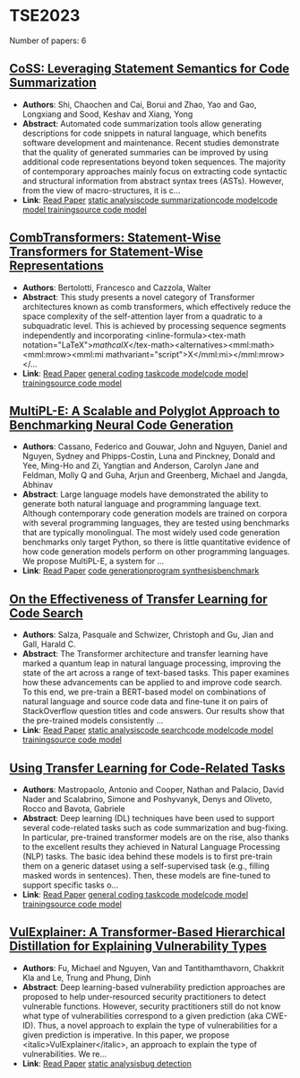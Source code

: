 # TSE2023

Number of papers: 6

## [CoSS: Leveraging Statement Semantics for Code Summarization](paper_4.md)
- **Authors**: Shi, Chaochen and Cai, Borui and Zhao, Yao and Gao, Longxiang and Sood, Keshav and Xiang, Yong
- **Abstract**: Automated code summarization tools allow generating descriptions for code snippets in natural language, which benefits software development and maintenance. Recent studies demonstrate that the quality of generated summaries can be improved by using additional code representations beyond token sequences. The majority of contemporary approaches mainly focus on extracting code syntactic and structural information from abstract syntax trees (ASTs). However, from the view of macro-structures, it is c...
- **Link**: [Read Paper](https://doi.org/10.1109/TSE.2023.3256362)
[static analysis](../../labels/static_analysis.md)[code summarization](../../labels/code_summarization.md)[code model](../../labels/code_model.md)[code model training](../../labels/code_model_training.md)[source code model](../../labels/source_code_model.md)

## [CombTransformers: Statement-Wise Transformers for Statement-Wise Representations](paper_2.md)
- **Authors**: Bertolotti, Francesco and Cazzola, Walter
- **Abstract**: This study presents a novel category of Transformer architectures known as comb transformers, which effectively reduce the space complexity of the self-attention layer from a quadratic to a subquadratic level. This is achieved by processing sequence segments independently and incorporating &lt;inline-formula&gt;&lt;tex-math notation="LaTeX"&gt;$mathcal{X}$&lt;/tex-math&gt;&lt;alternatives&gt;&lt;mml:math&gt;&lt;mml:mrow&gt;&lt;mml:mi mathvariant="script"&gt;X&lt;/mml:mi&gt;&lt;/mml:mrow&gt;&lt;/...
- **Link**: [Read Paper](https://doi.org/10.1109/TSE.2023.3310793)
[general coding task](../../labels/general_coding_task.md)[code model](../../labels/code_model.md)[code model training](../../labels/code_model_training.md)[source code model](../../labels/source_code_model.md)

## [MultiPL-E: A Scalable and Polyglot Approach to Benchmarking Neural Code Generation](paper_3.md)
- **Authors**: Cassano, Federico and Gouwar, John and Nguyen, Daniel and Nguyen, Sydney and Phipps-Costin, Luna and Pinckney, Donald and Yee, Ming-Ho and Zi, Yangtian and Anderson, Carolyn Jane and Feldman, Molly Q and Guha, Arjun and Greenberg, Michael and Jangda, Abhinav
- **Abstract**: Large language models have demonstrated the ability to generate both natural language and programming language text. Although contemporary code generation models are trained on corpora with several programming languages, they are tested using benchmarks that are typically monolingual. The most widely used code generation benchmarks only target Python, so there is little quantitative evidence of how code generation models perform on other programming languages. We propose MultiPL-E, a system for ...
- **Link**: [Read Paper](https://doi.org/10.1109/TSE.2023.3267446)
[code generation](../../labels/code_generation.md)[program synthesis](../../labels/program_synthesis.md)[benchmark](../../labels/benchmark.md)

## [On the Effectiveness of Transfer Learning for Code Search](paper_6.md)
- **Authors**: Salza, Pasquale and Schwizer, Christoph and Gu, Jian and Gall, Harald C.
- **Abstract**: The Transformer architecture and transfer learning have marked a quantum leap in natural language processing, improving the state of the art across a range of text-based tasks. This paper examines how these advancements can be applied to and improve code search. To this end, we pre-train a BERT-based model on combinations of natural language and source code data and fine-tune it on pairs of StackOverflow question titles and code answers. Our results show that the pre-trained models consistently ...
- **Link**: [Read Paper](https://doi.org/10.1109/TSE.2022.3192755)
[static analysis](../../labels/static_analysis.md)[code search](../../labels/code_search.md)[code model](../../labels/code_model.md)[code model training](../../labels/code_model_training.md)[source code model](../../labels/source_code_model.md)

## [Using Transfer Learning for Code-Related Tasks](paper_5.md)
- **Authors**: Mastropaolo, Antonio and Cooper, Nathan and Palacio, David Nader and Scalabrino, Simone and Poshyvanyk, Denys and Oliveto, Rocco and Bavota, Gabriele
- **Abstract**: Deep learning (DL) techniques have been used to support several code-related tasks such as code summarization and bug-fixing. In particular, pre-trained transformer models are on the rise, also thanks to the excellent results they achieved in Natural Language Processing (NLP) tasks. The basic idea behind these models is to first pre-train them on a generic dataset using a self-supervised task (e.g., filling masked words in sentences). Then, these models are fine-tuned to support specific tasks o...
- **Link**: [Read Paper](https://doi.org/10.1109/TSE.2022.3183297)
[general coding task](../../labels/general_coding_task.md)[code model](../../labels/code_model.md)[code model training](../../labels/code_model_training.md)[source code model](../../labels/source_code_model.md)

## [VulExplainer: A Transformer-Based Hierarchical Distillation for Explaining Vulnerability Types](paper_1.md)
- **Authors**: Fu, Michael and Nguyen, Van and Tantithamthavorn, Chakkrit Kla and Le, Trung and Phung, Dinh
- **Abstract**: Deep learning-based vulnerability prediction approaches are proposed to help under-resourced security practitioners to detect vulnerable functions. However, security practitioners still do not know what type of vulnerabilities correspond to a given prediction (aka CWE-ID). Thus, a novel approach to explain the type of vulnerabilities for a given prediction is imperative. In this paper, we propose &lt;italic&gt;VulExplainer&lt;/italic&gt;, an approach to explain the type of vulnerabilities. We re...
- **Link**: [Read Paper](https://doi.org/10.1109/TSE.2023.3305244)
[static analysis](../../labels/static_analysis.md)[bug detection](../../labels/bug_detection.md)